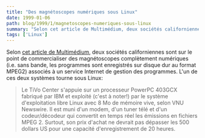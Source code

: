 ```yaml
---
title: "Des magnétoscopes numériques sous Linux"
date: 1999-01-06
path: blog/1999/1/magnetoscopes-numeriques-sous-linux
summary: "Selon cet article de Multimédium, deux sociétés californiennes sont sur le point de commercialiser des magnétoscopes complètement numériques (i.e."
tags: ['Linux']
---
```


<P>
Selon <A HREF="http://www.mmedium.com/cgi-bin/nouvelles.cgi?Id=2123">cet
article de Multimédium</A>, deux sociétés californiennes sont sur
le point de commercialiser des magnétoscopes complètement numériques (i.e. sans
bande, les programmes sont enregistrés sur disque dur au format MPEG2)
associés à un service Internet de gestion des programmes.
L'un de ces deux systèmes tourne sous Linux:
</P>

<BLOCKQUOTE>
Le TiVo Center s'appuie sur un processeur PowerPC 403GCX fabriqué par IBM
et exploité (c'est à noter!) par le système d'exploitation libre Linux
avec 8 Mo de mémoire vive, selon VNU Newswire. Il est muni d'un modem,
d'un tuner télé et d'un codeur/décodeur qui convertit en temps réel
les émissions en fichiers MPEG 2.  Surtout, son prix d'achat ne devrait
pas dépasser les 500 dollars US pour une capacité d'enregistrement de
20 heures.
</BLOCKQUOTE>



